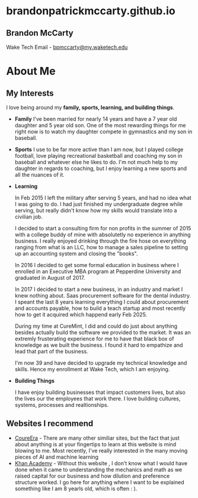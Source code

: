 # brandonpatrickmccarty.github.io
## Brandon McCarty 
Wake Tech Email - bpmccarty@my.waketech.edu

# About Me
## My Interests
I love being around my **family, sports, learning, and building things**.
* **Family**
 	I've been married for nearly 14 years and have a 7 year old daughter and 5 year old son. One of the most rewarding things for me right now is to watch my daughter compete in gymnastics and my son in baseball.
* **Sports**
 	I use to be far more active than I am now, but I played college football, love playing recreational basketball and coaching my son in baseball and whatever else he likes to do. I'm not much help to my daughter in regards to coaching, but I enjoy learning a new sports and all the nuances of it.
* **Learning**
 	
 	In Feb 2015 I left the military after serving 5 years, and had no idea what I was going to do. I had just finished my undergraduate degree while serving, but really didn't know how my skills would translate into a civilian job.    
 	
 	I decided to start a consulting firm for non profits in the summer of 2015 with a college buddy of mine with absolutetly no experience in anything business. I really enjoyed drinking through the fire hose on everything ranging from what is an LLC, how to manage a sales pipeline to setting up an accounting system and closing the "books".  
 	
 	In 2016 I decided to get some formal education in business where I enrolled in an Executive MBA program at Pepperdine University and graduated in August of 2017.  
 	
 	In 2017 I decided to start a new business, in an industry and market I knew nothing about. Saas procurement software for the dental industry. I speant the last 8 years learning everything I could about procurement and accounts payable, how to build a teach startup and most recently how to get it acquired which happend early Feb 2025.  
 	
 	During my time at CureMint, I did and could do just about anything besides actually build the software we provided to the market. It was an extremly frusterating experience for me to have that black box of knowledge as we built the business. I found it hard to empathize and lead that part of the business.  
 	
 	I'm now 39 and have decided to upgrade my technical knowledge and skills. Hence my enrollment at Wake Tech, which I am enjoying.  
* **Building Things**
 	
 	I have enjoy building businesses that impact customers lives, but also the lives our the employees that work there. I love building cultures, systems, processes and realtionships.

## Websites I recommend
* [CoureEra](https://www.coursera.org/) - There are many other similiar sites, but the fact that just about anything is at your fingertips to learn at this website is mind blowing to me. Most recently, I've really interested in the many moving pieces of AI and machine learning
* [Khan Academy](https://www.khanacademy.org/) - Without this website , I don't know what I would have done when it came to understanding the mechanics and math as we raised capital for our business and how dilution and preference structure worked. I go here for anything where I want to be explained something like I am 8 yearls old, which is often : ). 